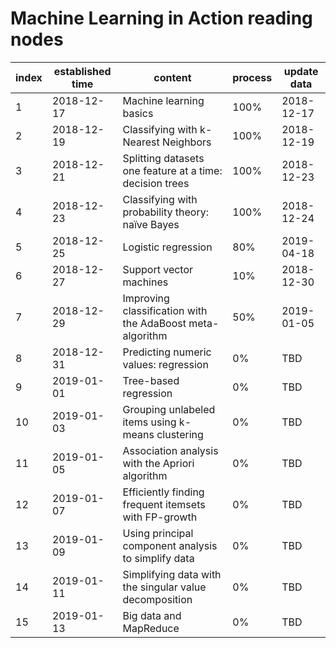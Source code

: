 # Machine Learning in Action reading nodes

| index | established time | content                                                   | process | update data |
| ----- | ---------------- | --------------------------------------------------------- | ------- | ----------- |
| 1     | 2018-12-17       | Machine learning basics                                   | 100%    | 2018-12-17  |
| 2     | 2018-12-19       | Classifying with k-Nearest Neighbors                      | 100%    | 2018-12-19  |
| 3     | 2018-12-21       | Splitting datasets one feature at a time: decision trees  | 100%    | 2018-12-23  |
| 4     | 2018-12-23       | Classifying with probability theory: naïve Bayes          | 100%    | 2018-12-24  |
| 5     | 2018-12-25       | Logistic regression                                       | 80%     | 2019-04-18  |
| 6     | 2018-12-27       | Support vector machines                                   | 10%     | 2018-12-30  |
| 7     | 2018-12-29       | Improving classification with the AdaBoost meta-algorithm | 50%     | 2019-01-05  |
| 8     | 2018-12-31       | Predicting numeric values: regression                     | 0%      | TBD         |
| 9     | 2019-01-01       | Tree-based regression                                     | 0%      | TBD         |
| 10    | 2019-01-03       | Grouping unlabeled items using k-means clustering         | 0%      | TBD         |
| 11    | 2019-01-05       | Association analysis with the Apriori algorithm           | 0%      | TBD         |
| 12    | 2019-01-07       | Efficiently finding frequent itemsets with FP-growth      | 0%      | TBD         |
| 13    | 2019-01-09       | Using principal component analysis to simplify data       | 0%      | TBD         |
| 14    | 2019-01-11       | Simplifying data with the singular value decomposition    | 0%      | TBD         |
| 15    | 2019-01-13       | Big data and MapReduce                                    | 0%      | TBD         |